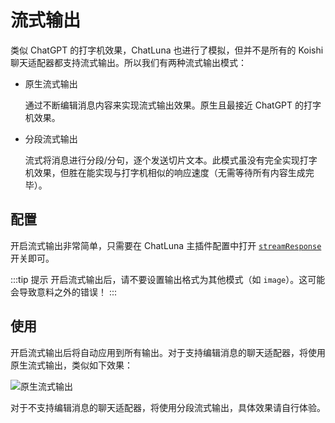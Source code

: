 # 流式输出

类似 ChatGPT 的打字机效果，ChatLuna 也进行了模拟，但并不是所有的 Koishi 聊天适配器都支持流式输出。所以我们有两种流式输出模式：

- 原生流式输出
  
  通过不断编辑消息内容来实现流式输出效果。原生且最接近 ChatGPT 的打字机效果。

- 分段流式输出
  
  流式将消息进行分段/分句，逐个发送切片文本。此模式虽没有完全实现打字机效果，但胜在能实现与打字机相似的响应速度（无需等待所有内容生成完毕）。

## 配置

开启流式输出非常简单，只需要在 ChatLuna 主插件配置中打开 [`streamResponse`](../useful-configurations.md#streamresponse) 开关即可。

:::tip 提示
开启流式输出后，请不要设置输出格式为其他模式（如 `image`）。这可能会导致意料之外的错误！
:::

## 使用

开启流式输出后将自动应用到所有输出。对于支持编辑消息的聊天适配器，将使用原生流式输出，类似如下效果：

![原生流式输出](https://s2.loli.net/2024/10/17/pcDjSIVMkB1aO6L.webp)

对于不支持编辑消息的聊天适配器，将使用分段流式输出，具体效果请自行体验。
